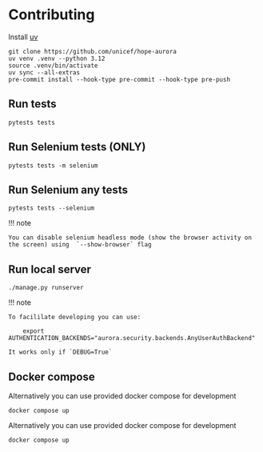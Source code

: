 # Contributing


Install [uv](https://docs.astral.sh/uv/)


    git clone https://github.com/unicef/hope-aurora
    uv venv .venv --python 3.12
    source .venv/bin/activate
    uv sync --all-extras
    pre-commit install --hook-type pre-commit --hook-type pre-push


## Run tests

    pytests tests

## Run Selenium tests (ONLY)

    pytests tests -m selenium


## Run Selenium any tests

    pytests tests --selenium


!!! note

    You can disable selenium headless mode (show the browser activity on the screen) using  `--show-browser` flag




## Run local server


    ./manage.py runserver


!!! note

    To facililate developing you can use:

        export AUTHENTICATION_BACKENDS="aurora.security.backends.AnyUserAuthBackend"

    It works only if `DEBUG=True`



## Docker compose

Alternatively you can use provided docker compose for development

    docker compose up

Alternatively you can use provided docker compose for development

    docker compose up
